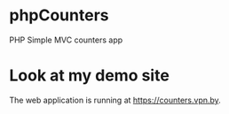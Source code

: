 # phpCounters
PHP Simple MVC counters app 

# Look at my demo site
The web application is running at https://counters.vpn.by.
